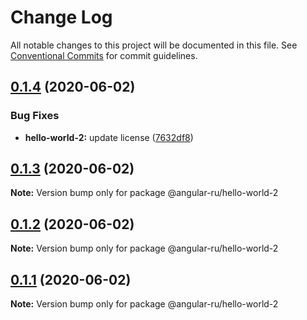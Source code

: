 # Change Log

All notable changes to this project will be documented in this file.
See [Conventional Commits](https://conventionalcommits.org) for commit guidelines.

## [0.1.4](https://github.com/Angular-RU/angular-ru-sdk/compare/v0.1.3...v0.1.4) (2020-06-02)


### Bug Fixes

* **hello-world-2:** update license ([7632df8](https://github.com/Angular-RU/angular-ru-sdk/commit/7632df8df8e5fd47011f41f7662ea2ba0318545a))





## [0.1.3](https://github.com/Angular-RU/angular-ru-sdk/compare/v0.1.2...v0.1.3) (2020-06-02)

**Note:** Version bump only for package @angular-ru/hello-world-2





## [0.1.2](https://github.com/Angular-RU/angular-ru-sdk/compare/v0.1.1...v0.1.2) (2020-06-02)

**Note:** Version bump only for package @angular-ru/hello-world-2





## [0.1.1](https://github.com/Angular-RU/angular-ru-sdk/compare/v0.1.0...v0.1.1) (2020-06-02)

**Note:** Version bump only for package @angular-ru/hello-world-2
